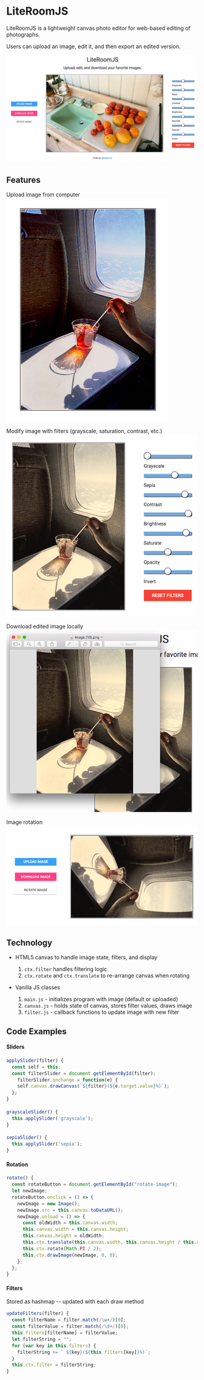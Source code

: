 # LiteRoomJS

LiteRoomJS is a lightweight canvas photo editor for web-based editing
of photographs.

Users can upload an image, edit it, and then export an edited version.

![](/assets/images/ss_main.png)

## Features
Upload image from computer
![](/assets/images/original.png)

Modify image with filters (grayscale, saturation, contrast, etc.)
![](/assets/images/edited.png)

Download edited image locally
![](/assets/images/downloaded.png)

Image rotation
![](/assets/images/rotated.png)

## Technology

- HTML5 canvas to handle image state, filters, and display
  1. `ctx.filter` handles filtering logic
  2. `ctx.rotate` and `ctx.translate` to re-arrange canvas when rotating

- Vanilla JS classes
  1. `main.js` - initializes program with image (default or uploaded)
  2. `canvas.js` - holds state of canvas, stores filter values, draws image
  3. `filter.js` - callback functions to update image with new filter


## Code Examples

#### Sliders

```JavaScript
applySlider(filter) {
  const self = this;
  const filterSlider = document.getElementById(filter);
    filterSlider.onchange = function(e) {
    self.canvas.drawCanvas(`${filter}(${e.target.value}%)`);
  };
}

grayscaleSlider() {
  this.applySlider('grayscale');
}

sepiaSlider() {
  this.applySlider('sepia');
}

```

#### Rotation
```JavaScript
rotate() {
  const rotateButton = document.getElementById("rotate-image");
  let newImage;
  rotateButton.onclick = () => {
    newImage = new Image();
    newImage.src = this.canvas.toDataURL();
    newImage.onload = () => {
      const oldWidth = this.canvas.width;
      this.canvas.width = this.canvas.height;
      this.canvas.height = oldWidth;
      this.ctx.translate(this.canvas.width, this.canvas.height / this.canvas.width);
      this.ctx.rotate(Math.PI / 2);
      this.ctx.drawImage(newImage, 0, 0);
    };
  };
}
```

#### Filters
Stored as hashmap -- updated with each draw method
```JavaScript
updateFilters(filter) {
  const filterName = filter.match(/\w+/)[0];
  const filterValue = filter.match(/\d+/)[0];
  this.filters[filterName] = filterValue;
  let filterString = "";
  for (var key in this.filters) {
    filterString += ` ${key}(${this.filters[key]}%)`;
  }
  this.ctx.filter = filterString;
}
```
